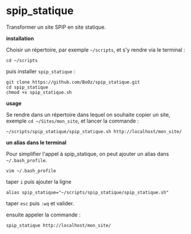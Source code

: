 # spip_statique
Transformer un site SPIP en site statique.


**installation**

Choisir un répertoire, par exemple `~/scripts`, et s'y rendre via le terminal :
```
cd ~/scripts
```
puis installer `spip_statique` :

```
git clone https://github.com/BoOz/spip_statique.git
cd spip_statique
chmod +x spip_statique.sh
```

**usage**

Se rendre dans un répertoire dans lequel on souhaite copier un site, exemple `cd ~/Sites/mon_site`, et lancer la commande :
```
~/scripts/spip_statique/spip_statique.sh http://localhost/mon_site/
```

**un alias dans le terminal**

Pour simplifier l'appel à spip_statique, on peut ajouter un alias dans `~/.bash_profile`.

```
vim ~/.bash_profile
```
taper `i` puis ajouter la ligne

```
alias spip_statique="~/scripts/spip_statique/spip_statique.sh"
```
taper `esc` puis `:wq` et valider.

ensuite appeler la commande :

```
spip_statique http://localhost/mon_site/
```

